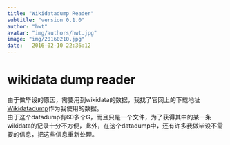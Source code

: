 ```yaml
---
title: "Wikidatadump Reader"
subtitle: "version 0.1.0"
author: "hwt"
avatar: "img/authors/hwt.jpg"
image: "img/20160210.jpg"
date:   2016-02-10 22:36:12
---
```


# wikidata dump reader
由于做毕设的原因，需要用到wikidata的数据，我找了官网上的下载地址[Wikidatadump](https://en.wikipedia.org/wiki/Database_dump)作为我使用的数据。  
由于这个datadump有60多个G，而且只是一个文件，为了获得其中的某一条wikidata的记录十分不方便，此外，在这个datadump中，还有许多我做毕设不需要的信息，把这些信息重新处理。  
